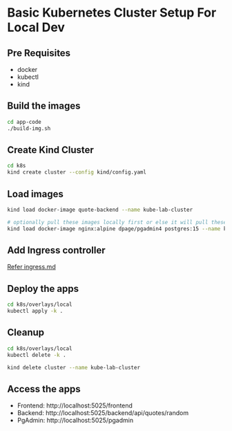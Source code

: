 # Basic Kubernetes Cluster Setup For Local Dev

## Pre Requisites
- docker
- kubectl
- kind

## Build the images
```sh
cd app-code
./build-img.sh
```
## Create Kind Cluster

```sh
cd k8s
kind create cluster --config kind/config.yaml
```

## Load images

```sh
kind load docker-image quote-backend --name kube-lab-cluster

# optionally pull these images locally first or else it will pull these from dockerhub
kind load docker-image nginx:alpine dpage/pgadmin4 postgres:15 --name kube-lab-cluster
```


## Add Ingress controller

[Refer ingress.md](k8s/ingress/README.md)

## Deploy the apps

```sh
cd k8s/overlays/local
kubectl apply -k .
```

## Cleanup 

```sh
cd k8s/overlays/local
kubectl delete -k . 

kind delete cluster --name kube-lab-cluster
```

## Access the apps
- Frontend: http://localhost:5025/frontend
- Backend: http://localhost:5025/backend/api/quotes/random
- PgAdmin: http://localhost:5025/pgadmin

